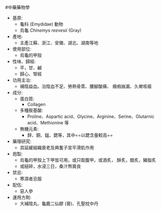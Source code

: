 #中藥藥物學
- 基原:
	- 龜科 (Emydidae) 動物
	- 烏龜 *Chinemys reevesii* (Gray) 
- 產地:
	- 主產江蘇、浙江、安徽、湖北、湖南等地 
- 使用部位: 
	- 烏龜的甲殼 
- 性味、歸經: 
	- 平，甘、鹹
	- 歸心、腎經
- 功用主治:
	- 補陰益血。治陰血不足、勞熱骨蒸、腰腳酸痛、 癥瘕崩漏、久嗽咳瘧 
- 成分: 
	- 蛋白質:
		- Collagen
	- 多種胺基酸:
		- Proline、Aspartic acid、Glycine、Arginine、Serine、Glutarnic acid、Methionine 等 
	- 無機元素:
		- 鋅、銅、錳、鍶等，其中==以鍶含量較高== 
- 藥理研究:
	- 具延緩組織衰老及興奮子宮平滑肌作用
- 炮製:
	- 烏龜的甲殼上下甲皆可用，或只取腹甲。或酒炙， 酥炙，醋炙，豬脂炙 
	- 或槌碎，水浸三日，桑汁熬膏良 
- 禁忌:
	- 寒濕者忌服 
- 配伍:
	- 惡人參 
- 運用方劑: 
	- 大補陰丸、龜鹿二仙膠 (膏)、孔聖枕中丹